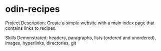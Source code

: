 # odin-recipes
Project Description: Create a simple website with a main index page that contains links to recipes. 

Skills Demonstrated: headers, paragraphs, lists (ordered and unordered), images, hyperlinks, directories, git
